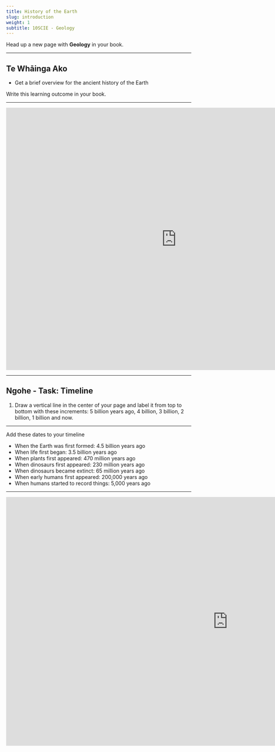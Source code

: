 ```yaml
---
title: History of the Earth
slug: introduction
weight: 1
subtitle: 10SCIE - Geology
---
```


<p class="instruction">Head up a new page with <strong>Geology</strong> in your book.</p>

---

## Te Whāinga Ako

- Get a brief overview for the ancient history of the Earth

<p class="instruction">Write this learning outcome in your book.</p>

---

<iframe width="926" height="715" src="https://www.youtube.com/embed/GzG9fHMr9L4" frameborder="0" allow="accelerometer; autoplay; encrypted-media; gyroscope; picture-in-picture" allowfullscreen></iframe>

---

## Ngohe - Task: Timeline

1. Draw a vertical line in the center of your page and label it from top to bottom with these increments: 5 billion years ago, 4 billion, 3 billion, 2 billion, 1 billion and now.

---

Add these dates to your timeline

- When the Earth was first formed: 4.5 billion years ago
- When life first began: 3.5 billion years ago
- When plants first appeared: 470 million years ago
- When dinosaurs first appeared: 230 million years ago
- When dinosaurs became extinct: 65 million years ago
- When early humans first appeared: 200,000 years ago
- When humans started to record things: 5,000 years ago

---

<iframe width="1206" height="678" src="https://www.youtube.com/embed/toQ14R9yDCU" frameborder="0" allow="accelerometer; autoplay; encrypted-media; gyroscope; picture-in-picture" allowfullscreen></iframe>
